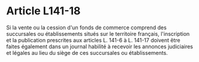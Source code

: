 # Article L141-18

<p>Si la vente ou la cession d'un fonds de commerce comprend des succursales ou établissements situés sur le territoire français, l'inscription et la publication prescrites aux articles L. 141-6 à L. 141-17 doivent être faites également dans un journal habilité à recevoir les annonces judiciaires et légales au lieu du siège de ces succursales ou établissements.</p>